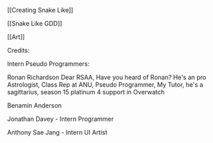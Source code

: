 [[Creating Snake Like]]

[[Snake Like GDD]]

[[Art]]


Credits:


Intern Pseudo Programmers: 

Ronan Richardson
Dear RSAA, Have you heard of Ronan? He's an pro Astrologist, Class Rep at ANU, Pseudo Programmer, My Tutor, he's a sagittarius, season 15 platinum 4 support in Overwatch

Benamin Anderson

Jonathan Davey - Intern Programmer

Anthony Sae Jang - Intern UI Artist